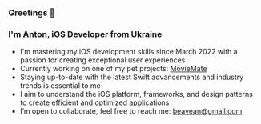 ### Greetings 🖖
### I'm Anton, iOS Developer from Ukraine 
- I'm mastering my iOS development skills since March 2022 with a passion for creating exceptional user experiences 
- Currently working on one of my pet projects: [MovieMate](https://github.com/Beavean/MovieMate)
- Staying up-to-date with the latest Swift advancements and industry trends is essential to me
- I aim to understand the iOS platform, frameworks, and design patterns to create efficient and optimized applications
- I’m open to collaborate, feel free to reach me: [beavean@gmail.com](mailto:beavean@gmail.com)







<!-- ### Learned tools:
<p align="left"> 
    <a href="https://developer.apple.com/xcode/" target="_blank" rel="noreferrer"> 
        <img src="https://www.vectorlogo.zone/logos/apple_xcode/apple_xcode-icon.svg" alt="xcode" width="40" height="40"/> 
    </a> 
    &nbsp;&nbsp;&nbsp;&nbsp;
    <a href="https://developer.apple.com/swift/" target="_blank" rel="noreferrer"> 
        <img src="https://raw.githubusercontent.com/devicons/devicon/master/icons/swift/swift-original.svg" alt="swift" width="40" height="40"/> 
    </a> 
    &nbsp;&nbsp;&nbsp;&nbsp;
    <a href="https://git-scm.com/" target="_blank" rel="noreferrer"> 
        <img src="https://www.vectorlogo.zone/logos/git-scm/git-scm-icon.svg" alt="git" width="40" height="40"/> 
    </a> 
    &nbsp;&nbsp;&nbsp;&nbsp;
    <a href="https://firebase.google.com/" target="_blank" rel="noreferrer"> 
        <img src="https://www.vectorlogo.zone/logos/firebase/firebase-icon.svg" alt="firebase" width="40" height="40"/> 
    </a> 
    &nbsp;&nbsp;&nbsp;&nbsp;
    <a href="https://www.figma.com/" target="_blank" rel="noreferrer"> 
        <img src="https://www.vectorlogo.zone/logos/figma/figma-icon.svg" alt="figma" width="40" height="40"/> 
    </a> 
    &nbsp;&nbsp;&nbsp;&nbsp;
    <a href="https://postman.com" target="_blank" rel="noreferrer"> 
        <img src="https://www.vectorlogo.zone/logos/getpostman/getpostman-icon.svg" alt="postman" width="40" height="40"/> 
    </a> 
</p>

 -->


<!-- <a><img align=top src="https://github-readme-streak-stats.herokuapp.com/?user=beavean&theme=dark&date_format=j%20M%5B%20Y%5D&background=0D1117&border=30363D&ring=22C55E&fire=22C55E&sideLabels=22C55E&currStreakLabel=22C55E" alt="beavean" /></a> -->
